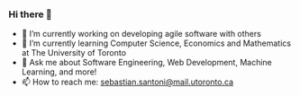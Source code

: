 ### Hi there 👋

- 🔭 I’m currently working on developing agile software with others
- 🌱 I’m currently learning Computer Science, Economics and Mathematics at The University of Toronto
- 💬 Ask me about Software Engineering, Web Development, Machine Learning, and more!
- 📫 How to reach me: sebastian.santoni@mail.utoronto.ca
